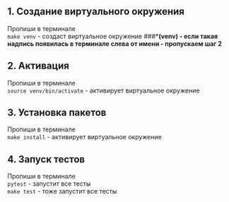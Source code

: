 ## 1. Создание виртуального окружения
Пропиши в терминале  
`make venv` - создаст виртуальное окружение
###***(venv) - если такая надпись появилась в терминале слева от имени - пропускаем шаг 2**
## 2. Активация
Пропиши в терминале  
`source venv/bin/activate` - активирует виртуальное окружение

## 3. Установка пакетов
Пропиши в терминале  
`make install` - активирует виртуальное окружение

## 4. Запуск тестов
Пропиши в терминале  
`pytest` - запустит все тесты  
`make test` - тоже запустит все тесты
